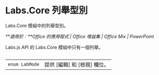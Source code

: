 
# <a name="labs.core-enumerations"></a>Labs.Core 列舉型別
Labs.Core 模組中的列舉型別。

 _**適用於︰**Office 的應用程式 | Office 增益集 | Office Mix | PowerPoint_

Labs.js API 的 Labs.Core 模組中只有一個列舉。

## 


|||
|:-----|:-----|
| `enum LabMode`|提供 [編輯] 和 [檢視] 欄位。|
